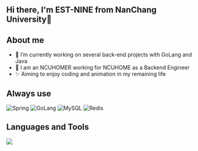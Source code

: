 ## Hi there, I'm EST-NINE from NanChang University👋

## About me

- 🔭 I’m currently working on several back-end projects with GoLang and Java
- 🧳 I am an NCUHOMER working for NCUHOME as a Backend Engineer
- ✨ Aiming to enjoy coding and animation in my remaining life


## Always use
![Spring](https://img.shields.io/badge/Spring-6DB33F?style=for-the-badge&logo=spring&logoColor=white)
![GoLang](https://img.shields.io/badge/go-%2300ADD8.svg?style=for-the-badge&logo=go&logoColor=white)
![MySQL](https://img.shields.io/badge/mysql-%2300f.svg?style=for-the-badge&logo=mysql&logoColor=white)
![Redis](https://img.shields.io/badge/redis-%23DD0031.svg?style=for-the-badge&logo=redis&logoColor=white)

## Languages and Tools
<div><p align="">
 <img src="https://skillicons.dev/icons?i=go,java,vue,git,docker,mysql,redis,mongodb&theme=dark" />
</p></div>  


<!--
**EST-NINE/EST-NINE** is a ✨ _special_ ✨ repository beel.app/api/cards/profile-details?username=EST-NINE&theme=react)

<!--cause its `README.md` (this file) appears on your GitHub profile.

Here are some ideas to get you started:

- 🔭 I’m currently working on ...
- 🌱 I’m currently learning ...
- 👯 I’m looking to collaborate on ...
- 🤔 I’m looking for help with ...
- 💬 Ask me about ...
- 📫 How to reach me: ...
- 😄 Pronouns: ...
- ⚡ Fun fact: ...
-->
